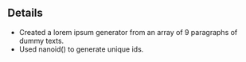## Details

- Created a lorem ipsum generator from an array of 9 paragraphs of dummy texts.
- Used nanoid() to generate unique ids.
